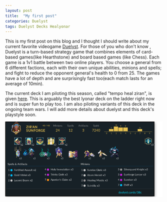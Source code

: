 ```yaml
---
layout: post
title:  "My first post"
categories: Duelyst
tags: Duelyst Decks Healyonar
---
```


This is my first post on this blog and I thought I should write about my current favorite videogame [Duelyst](https://duelyst.com). For those of you who don't know , Duelyst is a turn-based strategy game that combines elements of card-based games(like Hearthstone) and board based games (like Chess). Each game is a 1v1 battle between two online players. You choose a general from 6 different factions, each with their own unique abilities, minions and spells; and fight to reduce the opponent general's health to 0 from 25. The games have a lot of depth and are surprisingly fast too(each match lasts for an average of 10min). 

The current deck I am piloting this season, called "tempo heal ziran", is given [here]. This is arguably the best lyonar deck on the ladder right now and is super fun to play too. I am also piloting variants of this deck in the ongoing team wars. I will add more details about duelyst and this deck's playstyle soon. 

![Heal-Tempo](/assets/duelyst/Lyonar/heal-tempo.png)

[here]: /assets/duelyst/Lyonar/heal-tempo.png